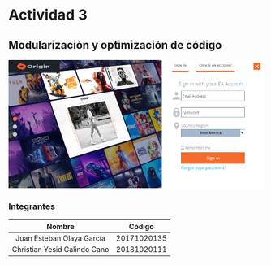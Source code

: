# Actividad 3

## Modularización y optimización de código
![Interfaz login origin](Images/ResultadoActividad3_V2.png)
### Integrantes

| Nombre | Código  |
| :-----: | :-: |
| Juan Esteban Olaya García | 20171020135 |
| Christian Yesid Galindo Cano | 20181020111 |
